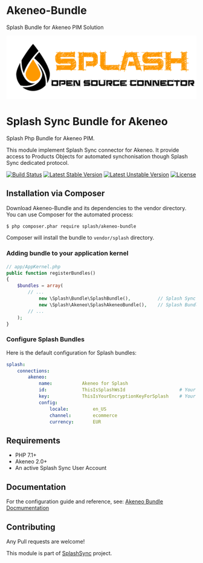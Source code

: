 # Akeneo-Bundle
Splash Bundle for Akeneo PIM Solution


[![N|Solid](https://github.com/SplashSync/Php-Core/blob/master/Resources/img/fake-image2.jpg)](http://www.splashsync.com)
# Splash Sync Bundle for Akeneo
Splash Php Bundle for Akeneo PIM.

This module implement Splash Sync connector for Akeneo. 
It provide access to Products Objects for automated synchonisation though Splash Sync dedicated protocol.

[![Build Status](https://travis-ci.org/SplashSync/Prestashop.svg?branch=master)](https://travis-ci.org/SplashSync/Akeneo-Bundle)
[![Latest Stable Version](https://poser.pugx.org/splash/prestashop/v/stable)](https://packagist.org/packages/splash/akeneo-bundle)
[![Latest Unstable Version](https://poser.pugx.org/splash/prestashop/v/unstable)](https://packagist.org/packages/splash/akeneo-bundle)
[![License](https://poser.pugx.org/splash/prestashop/license)](https://packagist.org/packages/splash/akeneo-bundle)

## Installation via Composer

Download Akeneo-Bundle and its dependencies to the vendor directory. You can use Composer for the automated process:

```bash
$ php composer.phar require splash/akeneo-bundle
```

Composer will install the bundle to `vendor/splash` directory.

### Adding bundle to your application kernel

```php
// app/AppKernel.php
public function registerBundles()
{
    $bundles = array(
        // ...
            new \Splash\Bundle\SplashBundle(),          // Splash Sync Core PHP Bundle 
            new \Splash\Akeneo\SplashAkeneoBundle(),    // Splash Bundle for Akeneo
        // ...
    );
}
```

### Configure Splash Bundles

Here is the default configuration for Splash bundles:

```yml
splash:
    connections:
        akeneo:    
            name:           Akeneo for Splash
            id:             ThisIsSplashWsId                    # Your Splash Server Id
            key:            ThisIsYourEncryptionKeyForSplash    # Your Server Secret Encryption Key
            config:
                locale:         en_US
                channel:        ecommerce
                currency:       EUR
```

## Requirements

* PHP 7.1+
* Akeneo 2.0+
* An active Splash Sync User Account

## Documentation

For the configuration guide and reference, see: [Akeneo Bundle Docmumentation](https://splashsync.github.io/Akeneo-Bundle/)

## Contributing

Any Pull requests are welcome! 

This module is part of [SplashSync](http://www.splashsync.com) project.
